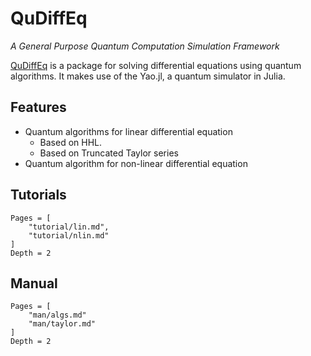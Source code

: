 # QuDiffEq

*A General Purpose Quantum Computation Simulation Framework*

[QuDiffEq](https://github.com/QuantumBFS/QuDiffEq.jl) is a package for solving differential equations using quantum algorithms. It makes use of the Yao.jl, a quantum simulator in Julia.


## Features
- Quantum algorithms for linear differential equation
    - Based on  HHL.
    - Based on Truncated Taylor series
- Quantum algorithm for non-linear differential equation

## Tutorials

```@contents
Pages = [
    "tutorial/lin.md",
    "tutorial/nlin.md"
]
Depth = 2
```

## Manual

```@contents
Pages = [
    "man/algs.md"
    "man/taylor.md"
]
Depth = 2
```

